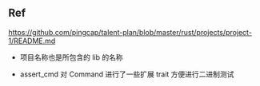 ## Ref
https://github.com/pingcap/talent-plan/blob/master/rust/projects/project-1/README.md

- 项目名称也是所包含的 lib 的名称

- assert_cmd 对 Command 进行了一些扩展 trait 方便进行二进制测试